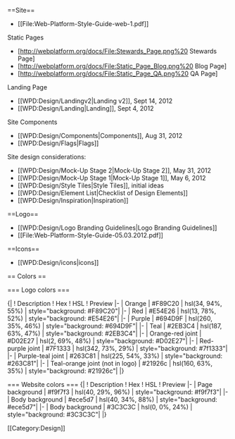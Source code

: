 ==Site==
* [[File:Web-Platform-Style-Guide-web-1.pdf]]

Static Pages
* [http://webplatform.org/docs/File:Stewards_Page.png%20 Stewards Page]
* [http://webplatform.org/docs/File:Static_Page_Blog.png%20 Blog Page]
* [http://webplatform.org/docs/File:Static_Page_QA.png%20 QA Page]

Landing Page
* [[WPD:Design/Landingv2|Landing v2]], Sept 14, 2012
* [[WPD:Design/Landing|Landing]], Sept 4, 2012

Site Components
* [[WPD:Design/Components|Components]], Aug 31, 2012
* [[WPD:Design/Flags|Flags]]

Site design considerations:
* [[WPD:Design/Mock-Up Stage 2|Mock-Up Stage 2]], May 31, 2012
* [[WPD:Design/Mock-Up Stage 1|Mock-Up Stage 1]], May 6, 2012
* [[WPD:Design/Style Tiles|Style Tiles]], initial ideas
* [[WPD:Design/Element List|Checklist of Design Elements]]
* [[WPD:Design/Inspiration|Inspiration]]

==Logo==
* [[WPD:Design/Logo Branding Guidelines|Logo Branding Guidelines]]
* [[File:Web-Platform-Style-Guide-05.03.2012.pdf]]

==Icons==
* [[WPD:Design/icons|icons]]

== Colors ==

=== Logo colors ===

{|
! Description
! Hex
! HSL
! Preview
|-
| Orange
| #F89C20
| hsl(34, 94%, 55%)
| style="background: #F89C20"|
|-
| Red
| #E54E26
| hsl(13, 78%, 52%)
| style="background: #E54E26"|
|-
| Purple
| #694D9F
| hsl(260, 35%, 46%)
| style="background: #694D9F"|
|-
| Teal
| #2EB3C4
| hsl(187, 63%, 47%)
| style="background: #2EB3C4"|
|-
| Orange-red joint
| #D02E27
| hsl(2, 69%, 48%)
| style="background: #D02E27"|
|-
| Red-purple joint
| #7F1333
| hsl(342, 73%, 29%)
| style="background: #7f1333"|
|-
| Purple-teal joint
| #263C81
| hsl(225, 54%, 33%)
| style="background: #263C81"|
|-
| Teal-orange joint (not in logo)
| #21926c
| hsl(160, 63%, 35%)
| style="background: #21926c"|
|}

=== Website colors ===
{|
! Description
! Hex
! HSL
! Preview
|-
| Page background
| #f9f7f3
| hsl(40, 29%, 96%)
| style="background: #f9f7f3"|
|-
| Body background
| #ece5d7
| hsl(40, 34%, 88%)
| style="background: #ece5d7"|
|-
| Body background
| #3C3C3C
| hsl(0, 0%, 24%)
| style="background: #3C3C3C"|
|}


[[Category:Design]]